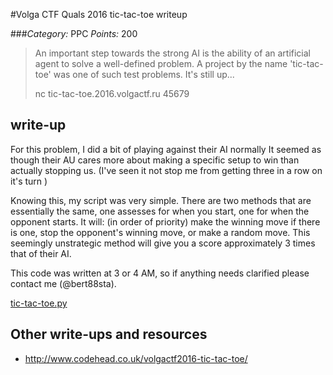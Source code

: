 #Volga CTF Quals 2016 tic-tac-toe writeup

###*Category:* PPC *Points:* 200

> An important step towards the strong AI is the ability of an artificial agent to solve a well-defined problem. A project by the name 'tic-tac-toe' was one of such test problems. It's still up...
>
> nc tic-tac-toe.2016.volgactf.ru 45679

## write-up

For this problem, I did a bit of playing against their AI normally It seemed as
though their AU cares more about making a specific setup to win than actually
stopping us. (I've seen it not stop me from getting three in a row on it's turn )

Knowing this, my script was very simple. There are two methods that are
essentially the same, one assesses for when you start, one for when the
opponent starts. It will: (in order of priority) make the winning move if there
is one, stop the opponent's winning move, or make a random move. This seemingly
unstrategic method will give you a score approximately 3 times that of their
AI. 

This code was written at 3 or 4 AM, so if anything needs clarified please
contact me (@bert88sta).

[tic-tac-toe.py](./tic-tac-toe.py)

## Other write-ups and resources

* <http://www.codehead.co.uk/volgactf2016-tic-tac-toe/>
